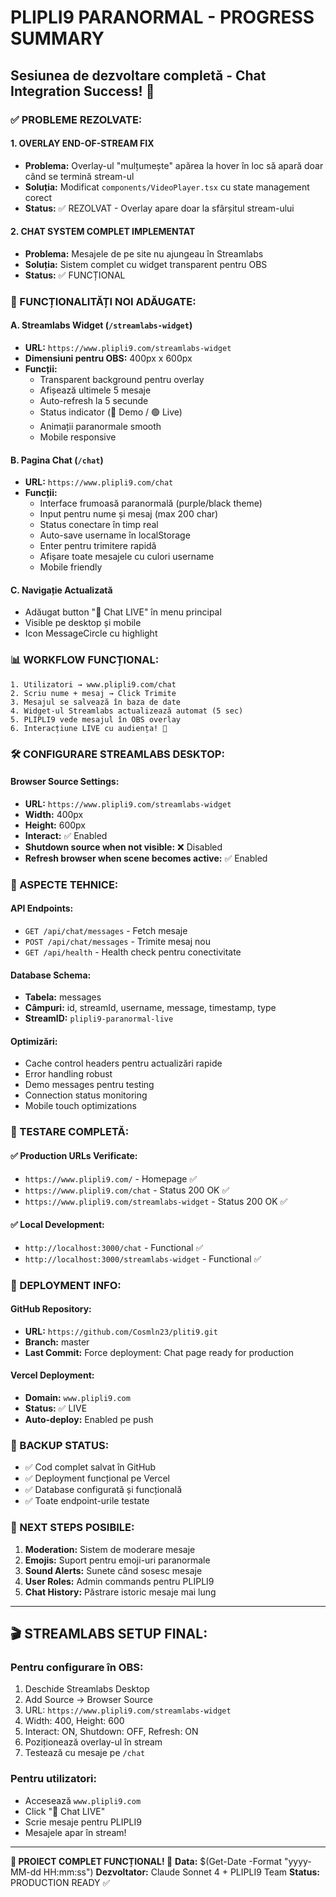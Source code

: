 # PLIPLI9 PARANORMAL - PROGRESS SUMMARY
## Sesiunea de dezvoltare completă - Chat Integration Success! 🎉

### ✅ PROBLEME REZOLVATE:

#### 1. **OVERLAY END-OF-STREAM FIX**
- **Problema:** Overlay-ul "mulțumește" apărea la hover în loc să apară doar când se termină stream-ul
- **Soluția:** Modificat `components/VideoPlayer.tsx` cu state management corect
- **Status:** ✅ REZOLVAT - Overlay apare doar la sfârșitul stream-ului

#### 2. **CHAT SYSTEM COMPLET IMPLEMENTAT**
- **Problema:** Mesajele de pe site nu ajungeau în Streamlabs
- **Soluția:** Sistem complet cu widget transparent pentru OBS
- **Status:** ✅ FUNCȚIONAL

### 🚀 FUNCȚIONALITĂȚI NOI ADĂUGATE:

#### **A. Streamlabs Widget** (`/streamlabs-widget`)
- **URL:** `https://www.plipli9.com/streamlabs-widget`
- **Dimensiuni pentru OBS:** 400px x 600px
- **Funcții:**
  - Transparent background pentru overlay
  - Afișează ultimele 5 mesaje
  - Auto-refresh la 5 secunde
  - Status indicator (🔵 Demo / 🟢 Live)
  - Animații paranormale smooth
  - Mobile responsive

#### **B. Pagina Chat** (`/chat`)
- **URL:** `https://www.plipli9.com/chat`
- **Funcții:**
  - Interface frumoasă paranormală (purple/black theme)
  - Input pentru nume și mesaj (max 200 char)
  - Status conectare în timp real
  - Auto-save username în localStorage
  - Enter pentru trimitere rapidă
  - Afișare toate mesajele cu culori username
  - Mobile friendly

#### **C. Navigație Actualizată**
- Adăugat button "💬 Chat LIVE" în menu principal
- Visible pe desktop și mobile
- Icon MessageCircle cu highlight

### 📊 WORKFLOW FUNCȚIONAL:

```
1. Utilizatori → www.plipli9.com/chat
2. Scriu nume + mesaj → Click Trimite
3. Mesajul se salvează în baza de date
4. Widget-ul Streamlabs actualizează automat (5 sec)
5. PLIPLI9 vede mesajul în OBS overlay
6. Interacțiune LIVE cu audiența! 👻
```

### 🛠️ CONFIGURARE STREAMLABS DESKTOP:

#### Browser Source Settings:
- **URL:** `https://www.plipli9.com/streamlabs-widget`
- **Width:** 400px
- **Height:** 600px
- **Interact:** ✅ Enabled
- **Shutdown source when not visible:** ❌ Disabled
- **Refresh browser when scene becomes active:** ✅ Enabled

### 🔧 ASPECTE TEHNICE:

#### **API Endpoints:**
- `GET /api/chat/messages` - Fetch mesaje
- `POST /api/chat/messages` - Trimite mesaj nou
- `GET /api/health` - Health check pentru conectivitate

#### **Database Schema:**
- **Tabela:** messages
- **Câmpuri:** id, streamId, username, message, timestamp, type
- **StreamID:** `plipli9-paranormal-live`

#### **Optimizări:**
- Cache control headers pentru actualizări rapide
- Error handling robust
- Demo messages pentru testing
- Connection status monitoring
- Mobile touch optimizations

### 📱 TESTARE COMPLETĂ:

#### **✅ Production URLs Verificate:**
- `https://www.plipli9.com/` - Homepage ✅
- `https://www.plipli9.com/chat` - Status 200 OK ✅
- `https://www.plipli9.com/streamlabs-widget` - Status 200 OK ✅

#### **✅ Local Development:**
- `http://localhost:3000/chat` - Functional ✅
- `http://localhost:3000/streamlabs-widget` - Functional ✅

### 🚀 DEPLOYMENT INFO:

#### **GitHub Repository:**
- **URL:** `https://github.com/Cosmln23/pliti9.git`
- **Branch:** master
- **Last Commit:** Force deployment: Chat page ready for production

#### **Vercel Deployment:**
- **Domain:** `www.plipli9.com`
- **Status:** ✅ LIVE
- **Auto-deploy:** Enabled pe push

### 💾 BACKUP STATUS:
- ✅ Cod complet salvat în GitHub
- ✅ Deployment funcțional pe Vercel
- ✅ Database configurată și funcțională
- ✅ Toate endpoint-urile testate

### 🎯 NEXT STEPS POSIBILE:
1. **Moderation:** Sistem de moderare mesaje
2. **Emojis:** Suport pentru emoji-uri paranormale
3. **Sound Alerts:** Sunete când sosesc mesaje
4. **User Roles:** Admin commands pentru PLIPLI9
5. **Chat History:** Păstrare istoric mesaje mai lung

---

## 🎬 STREAMLABS SETUP FINAL:

### Pentru configurare în OBS:
1. Deschide Streamlabs Desktop
2. Add Source → Browser Source
3. URL: `https://www.plipli9.com/streamlabs-widget`
4. Width: 400, Height: 600
5. Interact: ON, Shutdown: OFF, Refresh: ON
6. Poziționează overlay-ul în stream
7. Testează cu mesaje pe `/chat`

### Pentru utilizatori:
- Accesează `www.plipli9.com`
- Click "💬 Chat LIVE"
- Scrie mesaje pentru PLIPLI9
- Mesajele apar în stream!

---

**🎉 PROIECT COMPLET FUNCȚIONAL! 🎉**
**Data:** $(Get-Date -Format "yyyy-MM-dd HH:mm:ss")
**Dezvoltator:** Claude Sonnet 4 + PLIPLI9 Team
**Status:** PRODUCTION READY ✅ 